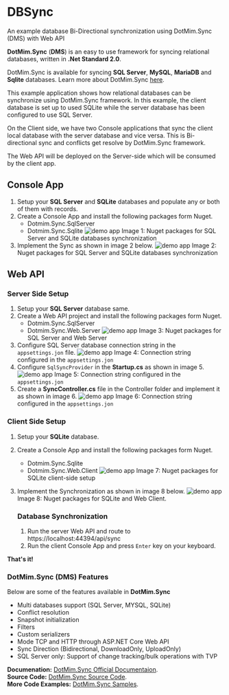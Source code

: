 # DBSync
An example database Bi-Directional synchronization using DotMim.Sync (DMS) with Web API

**DotMim.Sync**  (**DMS**) is an easy to use framework for syncing relational databases, written in  **.Net Standard 2.0**.

DotMim.Sync is available for syncing  **SQL Server**,  **MySQL**,  **MariaDB**  and  **Sqlite**  databases. Learn more about DotMim.Sync [here](https://dotmimsync.readthedocs.io/ "DotMim.Sync Framework ").

This example application shows how relational databases can be synchronize using DotMim.Sync framework. In this example, the client database is set up to used SQLite while the server database has been configured to use SQL Server.

On the Client side, we have two Console applications that sync the client local database with the server database and vice versa. This is Bi-directional sync and conflicts get resolve by DotMim.Sync framework. 

The Web API will be deployed on the Server-side which will be consumed by the client app.

## Console App
 1. Setup your **SQL Server** and **SQLite** databases and populate any or both of them with records.
 2. Create a Console App and install the following packages form Nuget.
	 - Dotmim.Sync.SqlServer
	 - Dotmim.Sync.Sqlite
	 ![demo app](docs/clientNuget.png)
	 Image 1: Nuget packages for SQL Server and SQLite databases synchronization
 3. Implement the Sync as shown in image 2 below.
      ![demo app](docs/clientImplementation.PNG)
      Image 2: Nuget packages for SQL Server and SQLite databases synchronization

## Web API
### Server Side Setup
 1. Setup your **SQL Server** database same.
 2. Create a Web API project and install the following packages form Nuget.
	 - Dotmim.Sync.SqlServer
	 - Dotmim.Sync.Web.Server
	 ![demo app](docs/serverNuget.png)
	 Image 3: Nuget packages for SQL Server and Web Server
 3. Configure SQL Server database connection string in the `appsettings.jon` file.
      ![demo app](docs/ServerDBConnectionString.PNG)
      Image 4: Connection string configured in the `appsettings.jon`
 4. Configure `SqlSyncProvider` in the **Startup.cs**  as shown in image 5.
      ![demo app](docs/ServerConfig.PNG)
      Image 5: Connection string configured in the `appsettings.jon`
 5. Create a **SyncController.cs** file in the Controller folder and implement it as shown in image 6.
      ![demo app](docs/SyncController.PNG)
      Image 6: Connection string configured in the `appsettings.jon`


### Client Side Setup
1. Setup your **SQLite** database.
 2. Create a Console App and install the following packages form Nuget.
	 - Dotmim.Sync.Sqlite
	 - Dotmim.Sync.Web.Client
	 ![demo app](docs/apiClientNuget.png)
	 Image 7: Nuget packages for SQLite client-side setup
 3. Implement the Synchronization as shown in image 8 below.
      ![demo app](docs/apiClientImplementation.PNG)
      Image 8: Nuget packages for SQLite and Web Client.
      
      ### Database Synchronization
      1. Run the server Web API and route to https://localhost:44394/api/sync
      2. Run the client Console App and press `Enter` key on your keyboard.

**That's it!**

### **DotMim.Sync**  (**DMS**)  Features
Below are some of the features available in **DotMim.Sync** 
-   Multi databases support (SQL Server, MYSQL, SQLite)
-   Conflict resolution
-   Snapshot initialization
-   Filters
-   Custom serializers
-   Mode TCP and HTTP through ASP.NET Core Web API
-   Sync Direction (Bidirectional, DownloadOnly, UploadOnly)
-   SQL Server only: Support of change tracking/bulk operations with TVP

**Documenation:** [DotMim.Sync Official Documentaion](https://dotmimsync.readthedocs.io/ "DotMim.Sync Framework ").<br/>
**Source Code:** [DotMim.Sync Source Code](https://github.com/Blogrammer/Dotmim.Sync "DotMim.Sync Framework ").<br/>
**More Code Examples:** [DotMim.Sync Samples](https://github.com/Mimetis/Dotmim.Sync/tree/master/Samples "DotMim.Sync Framework ").
